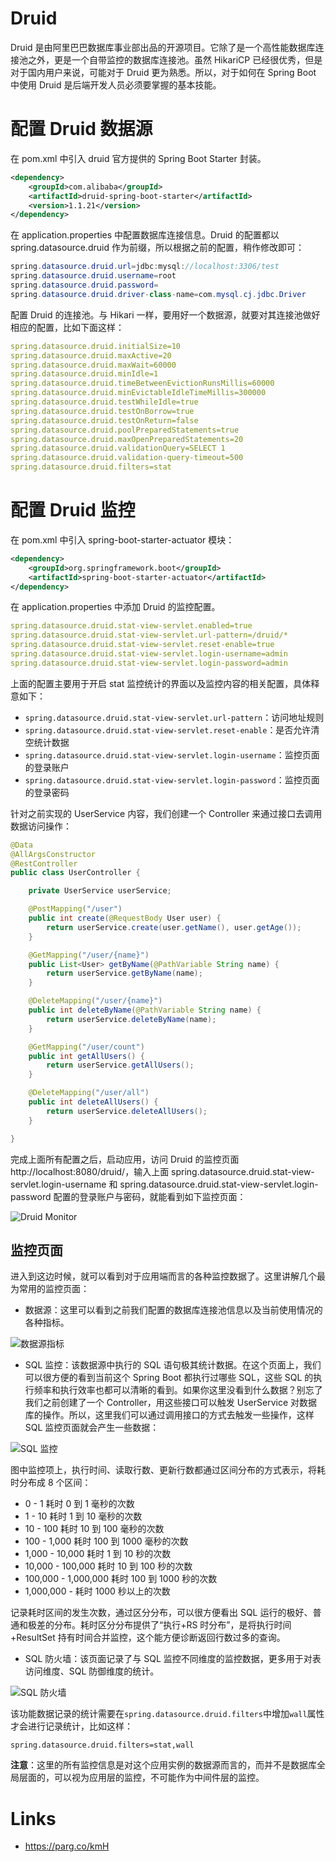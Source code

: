 # Druid

Druid 是由阿里巴巴数据库事业部出品的开源项目。它除了是一个高性能数据库连接池之外，更是一个自带监控的数据库连接池。虽然 HikariCP 已经很优秀，但是对于国内用户来说，可能对于 Druid 更为熟悉。所以，对于如何在 Spring Boot 中使用 Druid 是后端开发人员必须要掌握的基本技能。

# 配置 Druid 数据源

在 pom.xml 中引入 druid 官方提供的 Spring Boot Starter 封装。

```xml
<dependency>
    <groupId>com.alibaba</groupId>
    <artifactId>druid-spring-boot-starter</artifactId>
    <version>1.1.21</version>
</dependency>
```

在 application.properties 中配置数据库连接信息。Druid 的配置都以 spring.datasource.druid 作为前缀，所以根据之前的配置，稍作修改即可：

```java
spring.datasource.druid.url=jdbc:mysql://localhost:3306/test
spring.datasource.druid.username=root
spring.datasource.druid.password=
spring.datasource.druid.driver-class-name=com.mysql.cj.jdbc.Driver
```

配置 Druid 的连接池。与 Hikari 一样，要用好一个数据源，就要对其连接池做好相应的配置，比如下面这样：

```yml
spring.datasource.druid.initialSize=10
spring.datasource.druid.maxActive=20
spring.datasource.druid.maxWait=60000
spring.datasource.druid.minIdle=1
spring.datasource.druid.timeBetweenEvictionRunsMillis=60000
spring.datasource.druid.minEvictableIdleTimeMillis=300000
spring.datasource.druid.testWhileIdle=true
spring.datasource.druid.testOnBorrow=true
spring.datasource.druid.testOnReturn=false
spring.datasource.druid.poolPreparedStatements=true
spring.datasource.druid.maxOpenPreparedStatements=20
spring.datasource.druid.validationQuery=SELECT 1
spring.datasource.druid.validation-query-timeout=500
spring.datasource.druid.filters=stat
```

# 配置 Druid 监控

在 pom.xml 中引入 spring-boot-starter-actuator 模块：

```xml
<dependency>
    <groupId>org.springframework.boot</groupId>
    <artifactId>spring-boot-starter-actuator</artifactId>
</dependency>
```

在 application.properties 中添加 Druid 的监控配置。

```yml
spring.datasource.druid.stat-view-servlet.enabled=true
spring.datasource.druid.stat-view-servlet.url-pattern=/druid/*
spring.datasource.druid.stat-view-servlet.reset-enable=true
spring.datasource.druid.stat-view-servlet.login-username=admin
spring.datasource.druid.stat-view-servlet.login-password=admin
```

上面的配置主要用于开启 stat 监控统计的界面以及监控内容的相关配置，具体释意如下：

- `spring.datasource.druid.stat-view-servlet.url-pattern`：访问地址规则
- `spring.datasource.druid.stat-view-servlet.reset-enable`：是否允许清空统计数据
- `spring.datasource.druid.stat-view-servlet.login-username`：监控页面的登录账户
- `spring.datasource.druid.stat-view-servlet.login-password`：监控页面的登录密码

针对之前实现的 UserService 内容，我们创建一个 Controller 来通过接口去调用数据访问操作：

```java
@Data
@AllArgsConstructor
@RestController
public class UserController {

    private UserService userService;

    @PostMapping("/user")
    public int create(@RequestBody User user) {
        return userService.create(user.getName(), user.getAge());
    }

    @GetMapping("/user/{name}")
    public List<User> getByName(@PathVariable String name) {
        return userService.getByName(name);
    }

    @DeleteMapping("/user/{name}")
    public int deleteByName(@PathVariable String name) {
        return userService.deleteByName(name);
    }

    @GetMapping("/user/count")
    public int getAllUsers() {
        return userService.getAllUsers();
    }

    @DeleteMapping("/user/all")
    public int deleteAllUsers() {
        return userService.deleteAllUsers();
    }

}
```

完成上面所有配置之后，启动应用，访问 Druid 的监控页面 http://localhost:8080/druid/，输入上面 spring.datasource.druid.stat-view-servlet.login-username 和 spring.datasource.druid.stat-view-servlet.login-password 配置的登录账户与密码，就能看到如下监控页面：

![Druid Monitor](https://s3.ax1x.com/2021/02/07/ytze3R.png)

## 监控页面

进入到这边时候，就可以看到对于应用端而言的各种监控数据了。这里讲解几个最为常用的监控页面：

- 数据源：这里可以看到之前我们配置的数据库连接池信息以及当前使用情况的各种指标。

![数据源指标](https://s3.ax1x.com/2021/02/07/ytzgvq.md.png)

- SQL 监控：该数据源中执行的 SQL 语句极其统计数据。在这个页面上，我们可以很方便的看到当前这个 Spring Boot 都执行过哪些 SQL，这些 SQL 的执行频率和执行效率也都可以清晰的看到。如果你这里没看到什么数据？别忘了我们之前创建了一个 Controller，用这些接口可以触发 UserService 对数据库的操作。所以，这里我们可以通过调用接口的方式去触发一些操作，这样 SQL 监控页面就会产生一些数据：

![SQL 监控](https://s3.ax1x.com/2021/02/07/ytz5aF.png)

图中监控项上，执行时间、读取行数、更新行数都通过区间分布的方式表示，将耗时分布成 8 个区间：

- 0 - 1 耗时 0 到 1 毫秒的次数
- 1 - 10 耗时 1 到 10 毫秒的次数
- 10 - 100 耗时 10 到 100 毫秒的次数
- 100 - 1,000 耗时 100 到 1000 毫秒的次数
- 1,000 - 10,000 耗时 1 到 10 秒的次数
- 10,000 - 100,000 耗时 10 到 100 秒的次数
- 100,000 - 1,000,000 耗时 100 到 1000 秒的次数
- 1,000,000 - 耗时 1000 秒以上的次数

记录耗时区间的发生次数，通过区分分布，可以很方便看出 SQL 运行的极好、普通和极差的分布。耗时区分分布提供了“执行+RS 时分布”，是将执行时间+ResultSet 持有时间合并监控，这个能方便诊断返回行数过多的查询。

- SQL 防火墙：该页面记录了与 SQL 监控不同维度的监控数据，更多用于对表访问维度、SQL 防御维度的统计。

![SQL 防火墙](https://s3.ax1x.com/2021/02/07/yNSpPH.md.png)

该功能数据记录的统计需要在`spring.datasource.druid.filters`中增加`wall`属性才会进行记录统计，比如这样：

```
spring.datasource.druid.filters=stat,wall
```

**注意**：这里的所有监控信息是对这个应用实例的数据源而言的，而并不是数据库全局层面的，可以视为应用层的监控，不可能作为中间件层的监控。

# Links

- https://parg.co/kmH
